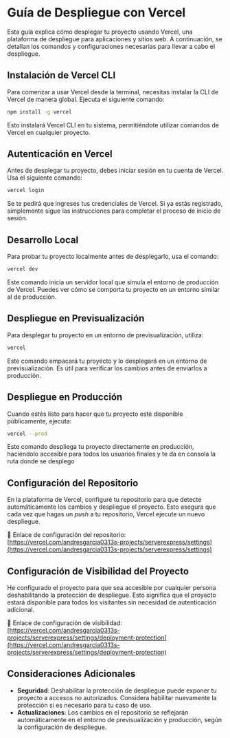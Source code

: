 # Guía de Despliegue con Vercel

Esta guía explica cómo desplegar tu proyecto usando Vercel, una plataforma de despliegue para aplicaciones y sitios web. A continuación, se detallan los comandos y configuraciones necesarias para llevar a cabo el despliegue. 

## Instalación de Vercel CLI

Para comenzar a usar Vercel desde la terminal, necesitas instalar la CLI de Vercel de manera global. Ejecuta el siguiente comando:

```bash
npm install -g vercel
```

Esto instalará Vercel CLI en tu sistema, permitiéndote utilizar comandos de Vercel en cualquier proyecto.

## Autenticación en Vercel

Antes de desplegar tu proyecto, debes iniciar sesión en tu cuenta de Vercel. Usa el siguiente comando:

```bash
vercel login
```

Se te pedirá que ingreses tus credenciales de Vercel. Si ya estás registrado, simplemente sigue las instrucciones para completar el proceso de inicio de sesión.

## Desarrollo Local

Para probar tu proyecto localmente antes de desplegarlo, usa el comando:

```bash
vercel dev
```

Este comando inicia un servidor local que simula el entorno de producción de Vercel. Puedes ver cómo se comporta tu proyecto en un entorno similar al de producción.

## Despliegue en Previsualización

Para desplegar tu proyecto en un entorno de previsualización, utiliza:

```bash
vercel
```

Este comando empacará tu proyecto y lo desplegará en un entorno de previsualización. Es útil para verificar los cambios antes de enviarlos a producción.

## Despliegue en Producción

Cuando estés listo para hacer que tu proyecto esté disponible públicamente, ejecuta:

```bash
vercel --prod
```

Este comando despliega tu proyecto directamente en producción, haciéndolo accesible para todos los usuarios finales y te da en consola la ruta donde se desplego

## Configuración del Repositorio

En la plataforma de Vercel, configuré tu repositorio para que detecte automáticamente los cambios y despliegue el proyecto. Esto asegura que cada vez que hagas un *push* a tu repositorio, Vercel ejecute un nuevo despliegue.

🔗 Enlace de configuración del repositorio:  
[https://vercel.com/andresgarcia0313s-projects/serverexpress/settings](https://vercel.com/andresgarcia0313s-projects/serverexpress/settings)

## Configuración de Visibilidad del Proyecto

He configurado el proyecto para que sea accesible por cualquier persona deshabilitando la protección de despliegue. Esto significa que el proyecto estará disponible para todos los visitantes sin necesidad de autenticación adicional.

🔗 Enlace de configuración de visibilidad:  
[https://vercel.com/andresgarcia0313s-projects/serverexpress/settings/deployment-protection](https://vercel.com/andresgarcia0313s-projects/serverexpress/settings/deployment-protection)

## Consideraciones Adicionales

- **Seguridad**: Deshabilitar la protección de despliegue puede exponer tu proyecto a accesos no autorizados. Considera habilitar nuevamente la protección si es necesario para tu caso de uso.
- **Actualizaciones**: Los cambios en el repositorio se reflejarán automáticamente en el entorno de previsualización y producción, según la configuración de despliegue.

